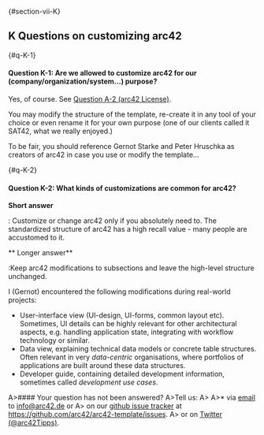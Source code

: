 
{#section-vii-K}
## K Questions on customizing arc42

{#q-K-1}
#### Question K-1: Are we allowed to customize arc42 for our (company/organization/system...) purpose?

Yes, of course. See [Question A-2 (arc42 License)](#q-A-2).

You may modify the structure of the template, re-create it in any tool of
your choice or even rename it for your own purpose
(one of our clients called it SAT42, what we really enjoyed.)

To be fair, you should reference Gernot Starke and Peter Hruschka
as creators of arc42 in case you use or modify the template...


{#q-K-2}
#### Question K-2: What kinds of customizations are common for arc42?

**Short answer**

: Customize or change arc42 only if you absolutely need to. The
standardized structure of arc42 has a high recall value - many people are
accustomed to it.

** Longer answer**

:Keep arc42 modifications to subsections and leave the high-level structure unchanged.

  I (Gernot) encountered the following modifications during real-world projects:

  * User-interface view (UI-design, UI-forms, common layout etc). Sometimes, UI details can be highly relevant for other architectural aspects, e.g. handling application state, integrating with workflow technology or similar.
  * Data view, explaining technical data models or concrete table structures. Often relevant in very _data-centric_ organisations, where portfolios of applications are built around these data structures.
  * Developer guide, containing detailed development information, sometimes called _development use cases_.



A>#### Your question has not been answered?
A>Tell us:
A>
A>* via [email](mailto:info@arc42.de) to info@arc42.de or
A> on our [github issue tracker](https://github.com/arc42/arc42-template/issues) at https://github.com/arc42/arc42-template/issues.
A> or on [Twitter (@arc42Tipps)](https://twitter.com/arc42Tipps).
